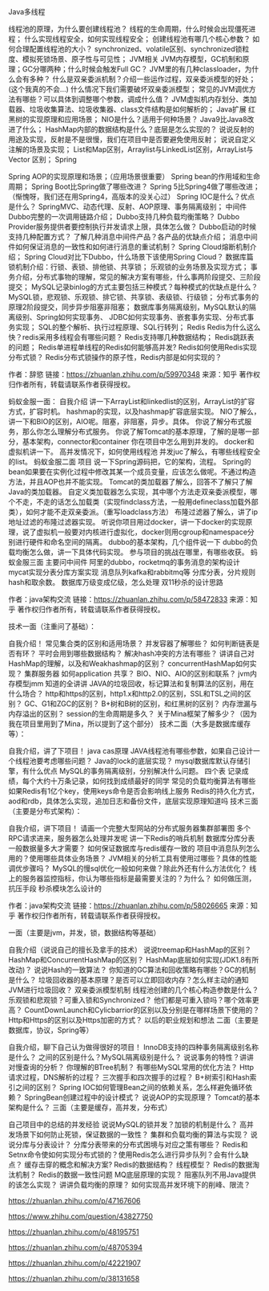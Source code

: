 Java多线程

线程池的原理，为什么要创建线程池？
线程的生命周期，什么时候会出现僵死进程；
什么实现线程安全，如何实现线程安全；
创建线程池有哪几个核心参数？ 如何合理配置线程池的大小？
synchronized、volatile区别、synchronized锁粒度、模拟死锁场景、原子性与可见性；
JVM相关
JVM内存模型，GC机制和原理；GC分哪两种；什么时候会触发Full GC？
JVM里的有几种classloader，为什么会有多种？
什么是双亲委派机制？介绍一些运作过程，双亲委派模型的好处；(这个我真的不会...)
什么情况下我们需要破坏双亲委派模型；
常见的JVM调优方法有哪些？可以具体到调整哪个参数，调成什么值？
JVM虚拟机内存划分、类加载器、垃圾收集算法、垃圾收集器、class文件结构是如何解析的；
Java扩展
红黑树的实现原理和应用场景；
NIO是什么？适用于何种场景？
Java9比Java8改进了什么；
HashMap内部的数据结构是什么？底层是怎么实现的？
说说反射的用途及实现，反射是不是很慢，我们在项目中是否要避免使用反射；
说说自定义注解的场景及实现；
List和Map区别，Arraylist与LinkedList区别，ArrayList与Vector 区别；
Spring

Spring AOP的实现原理和场景；（应用场景很重要）
Spring bean的作用域和生命周期；
Spring Boot比Spring做了哪些改进？ Spring 5比Spring4做了哪些改进；（惭愧呀，我们还在用Spring4，高版本的没关心过）
Spring IOC是什么？优点是什么？
SpringMVC、动态代理、反射、AOP原理、事务隔离级别；
中间件
Dubbo完整的一次调用链路介绍；
Dubbo支持几种负载均衡策略？
Dubbo Provider服务提供者要控制执行并发请求上限，具体怎么做？
Dubbo启动的时候支持几种配置方式？
了解几种消息中间件产品？各产品的优缺点介绍；
消息中间件如何保证消息的一致性和如何进行消息的重试机制？
Spring Cloud熔断机制介绍；
Spring Cloud对比下Dubbo，什么场景下该使用Spring Cloud？
数据库篇
锁机制介绍：行锁、表锁、排他锁、共享锁；
乐观锁的业务场景及实现方式；
事务介绍，分布式事物的理解，常见的解决方案有哪些，什么事两阶段提交、三阶段提交；
MySQL记录binlog的方式主要包括三种模式？每种模式的优缺点是什么？
MySQL锁，悲观锁、乐观锁、排它锁、共享锁、表级锁、行级锁；
分布式事务的原理2阶段提交，同步异步阻塞非阻塞；
数据库事务隔离级别，MySQL默认的隔离级别、Spring如何实现事务、
JDBC如何实现事务、嵌套事务实现、分布式事务实现；
SQL的整个解析、执行过程原理、SQL行转列；
Redis
Redis为什么这么快？redis采用多线程会有哪些问题？
Redis支持哪几种数据结构；
Redis跳跃表的问题；
Redis单进程单线程的Redis如何能够高并发?
Redis如何使用Redis实现分布式锁？
Redis分布式锁操作的原子性，Redis内部是如何实现的？


作者：辞慾
链接：https://zhuanlan.zhihu.com/p/59970348
来源：知乎
著作权归作者所有，转载请联系作者获得授权。

蚂蚁金服一面：
自我介绍
讲一下ArrayList和linkedlist的区别，ArrayList的扩容方式，扩容时机。
hashmap的实现，以及hashmap扩容底层实现。
NIO了解么，讲一下和BIO的区别，AIO呢。阻塞，非阻塞，异步。具体。
你说了解分布式服务，那么你怎么理解分布式服务。
你说了解Tomcat的基本原理，了解的是哪一部分，基本架构，connector和container
你在项目中怎么用到并发的。
docker和虚拟机讲一下。
高并发情况下，如何使用线程池
并发juc了解么，有哪些线程安全的list。
蚂蚁金服二面
项目
说一下Spring源码把，它的架构，流程。
Spring的bean如果要在实例化过程中修改其某一个成员变量，应该怎么做呢。不通过构造方法，并且AOP也并不能实现。
Tomcat的类加载器了解么，回答不了解只了解Java的类加载器。
自定义类加载器怎么实现，其中哪个方法走双亲委派模型，哪个不走，不走的话怎么加载类（实现findclass方法，一般用defineclass加载外部类），如何才能不走双亲委派。（重写loadclass方法）
布隆过滤器了解么，讲了ip地址过滤的布隆过滤器实现。
听说你项目用过docker，讲一下docker的实现原理，说了虚拟机一般要对内核进行虚拟化，docker则用cgroup和namespace分别进行硬件和命名空间的隔离。
dubbo的基本架构，几个组件说一下
dubbo的负载均衡怎么做，讲一下具体代码实现。
参与项目的挑战在哪里，有哪些收获。
蚂蚁金服三面
主要问中间件
阿里的dubbo，rocketmq的事务消息的架构设计
mycat实现分表分库方案实现
消息队列kafka和rabbitmq等
分库分表，分片规则hash和取余数。
数据库万级变成亿级，怎么处理
双11秒杀的设计思路



作者：java架构交流
链接：https://zhuanlan.zhihu.com/p/58472833
来源：知乎
著作权归作者所有，转载请联系作者获得授权。

技术一面（注重问了基础）：

自我介绍！
常见集合类的区别和适用场景？
并发容器了解哪些？
如何判断链表是否有环？
平时会用到哪些数据结构？
解决hash冲突的方法有哪些？
讲讲自己对HashMap的理解，以及和Weakhashmap的区别？
concurrentHashMap如何实现？
集群服务器 如何application 共享？
BIO、NIO、AIO的区别和联系？
jvm内存模型jmm 知道的全讲讲
JAVA的垃圾回收，标记算法和复制算法的区别，用在什么场合？
http和https的区别，http1.x和http2.0的区别，SSL和TSL之间的区别？
GC、G1和ZGC的区别？
B+树和B树的区别，和红黑树的区别？
内存泄漏与内存溢出的区别？
session的生命周期是多久？
关于Mina框架了解多少？（因为我在项目里用到了Mina，所以提到了这个部分）
技术二面（大多是数据库缓存等）：

自我介绍，讲了下项目！
java cas原理
JAVA线程池有哪些参数，如果自己设计一个线程池要考虑哪些问题？
Java的lock的底层实现？
mysql数据库默认存储引擎，有什么优点
MySQL的事务隔离级别，分别解决什么问题。
四个表 记录成绩，每个大约十万条记录，如何找到成绩最好的同学
常见的负载均衡算法有哪些
如果Redis有1亿个key，使用keys命令是否会影响线上服务
Redis的持久化方式，aod和rdb，具体怎么实现，追加日志和备份文件，底层实现原理知道吗
技术三面（主要是分布式架构）：

自我介绍，讲下项目！
请画一个完整大型网站的分布式服务器集群部署图
多个RPC请求进来，服务器怎么处理并发呢
讲一下Redis的哨兵机制
数据库分库分表一般数据量多大才需要？
如何保证数据库与redis缓存一致的
项目中消息队列怎么用的？使用哪些具体业务场景？
JVM相关的分析工具有使用过哪些？具体的性能调优步骤吗？
MySQL的慢sql优化一般如何来做？除此外还有什么方法优化？
线上的服务器监控指标，你认为哪些指标是最需要关注的？为什么？
如何做压测，抗压手段
秒杀模块怎么设计的


作者：java架构交流
链接：https://zhuanlan.zhihu.com/p/58026665
来源：知乎
著作权归作者所有，转载请联系作者获得授权。

一面（主要是jvm，并发，锁，数据结构等基础）

自我介绍（说说自己的擅长及拿手的技术）
说说treemap和HashMap的区别？HashMap和ConcurrentHashMap的区别？
HashMap底层如何实现(JDK1.8有所改动)？
说说Hash的一致算法？
你知道的GC算法和回收策略有哪些？GC的机制是什么？
垃圾回收器的基本原理？是否可以立即回收内存？怎么样主动的通知JVM进行垃圾回收？
双亲委派模型机制
线程池创建的几个核心构造参数是什么？
乐观锁和悲观锁？可重入锁和Synchronized？
他们都是可重入锁吗？哪个效率更高？
CountDownLaunch和Cylicbarrior的区别以及分别是在哪样场景下使用的？
Http和Https的区别以及Https加密的方式？
以后的职业规划和想法
二面（主要是数据库，协议，Spring等）

自我介绍，聊下自己认为做得很好的项目！
InnoDB支持的四种事务隔离级别名称是什么？ 之间的区别是什么？MySQL隔离级别是什么？
说说事务的特性？讲讲对慢查询的分析？
你理解的BTree机制？
有哪些MySQL常用的优化方法？
Http请求过程，DNS解析的过程？
三次握手和四次握手的过程？
B+树索引和Hash索引之间的区别？
Spring IOC如何管理Bean之间的依赖关系，怎么样避免循环依赖？
SpringBean创建过程中的设计模式？
说说AOP的实现原理？
Tomcat的基本架构是什么？
三面（主要是缓存，高并发，分布式）

自己项目中的总结的并发经验
说说MySQL的锁并发？加锁的机制是什么？
高并发场景下如何防止死锁，保证数据的一致性？
集群和负载均衡的算法与实现？
说说分库与分表设计？
分库分表带来的分布式困境与对应之策有哪些？
Redis和Setnx命令使如何实现分布式锁的？使用Redis怎么进行异步队列？会有什么缺点？
缓存击穿的概念和解决方案?
Redis的数据结构？ 线程模型？ Redis的数据淘汰机制？
Redis的数据一致性问题
MQ底层原理的实现？
阻塞队列不用Java提供的该怎么实现？
讲讲负载均衡的原理？
如何实现高并发环境下的削峰、限流？


https://zhuanlan.zhihu.com/p/47167606


https://www.zhihu.com/question/43827750

https://zhuanlan.zhihu.com/p/48195751

https://zhuanlan.zhihu.com/p/48705394

https://zhuanlan.zhihu.com/p/42221907

https://zhuanlan.zhihu.com/p/38131658


